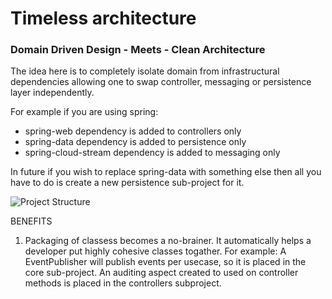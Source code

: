# Timeless architecture 
### Domain Driven Design - Meets - Clean Architecture

The idea here is to completely isolate domain from infrastructural dependencies allowing one to swap controller, messaging or persistence layer independently.

For example if you are using spring:
- spring-web dependency is added to controllers only
- spring-data dependency is added to persistence only
- spring-cloud-stream dependency is added to messaging only
    
In future if you wish to replace spring-data with something else then all you have to do is create a new persistence sub-project for it.     

![Project Structure](https://raw.githubusercontent.com/sharmapankaj2512/timeless-architecture/master/project-structure.png)

BENEFITS 
1. Packaging of classess becomes a no-brainer. It automatically helps a developer put highly cohesive classes togather.
For example: A EventPublisher will publish events per usecase, so it is placed in the core sub-project. An auditing aspect created to used on controller methods is placed in the controllers subproject. 
